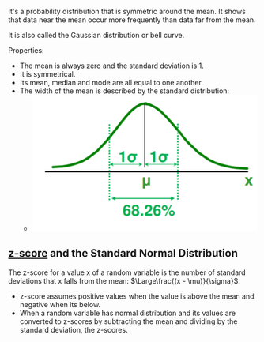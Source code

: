 It's a probability distribution that is symmetric around the mean.
It shows that data near the mean occur more frequently than data far from the mean.

It is also called the Gaussian distribution or bell curve.

Properties:
- The mean is always zero and the standard deviation is 1.
- It is symmetrical.
- Its mean, median and mode are all equal to one another.
- The width of the mean is described by the standard distribution:
	- ![](../z_images/Pasted%20image%2020230316144221.png)


## [z-score](../Statistics/Z-score.md) and the Standard Normal Distribution

The z-score for a value x of a random variable is the number of standard deviations that x falls from the mean: $\Large\frac{(x - \mu)}{\sigma}$.

- z-score assumes positive values when the value is above the mean and negative when its below.
- When a random variable has normal distribution and its values are converted to z-scores by subtracting the mean and dividing by the standard deviation, the z-scores.
